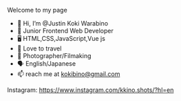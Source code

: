 Welcome to my page

- 👤 Hi, I’m @Justin Koki Warabino
- 🫥 Junior Frontend Web Developer
- 🖥 HTML,CSS,JavaScript,Vue js
- 🗼 Love to travel
- 📸 Photographer/Filmaking
- 🗣 English/Japanese 
- 📫 reach me at kokibino@gmail.com

Instagram: https://www.instagram.com/kkino.shots/?hl=en



<!---
Kokibino/Kokibino is a ✨ special ✨ repository because its `README.md` (this file) appears on your GitHub profile.
You can click the Preview link to take a look at your changes.
--->
